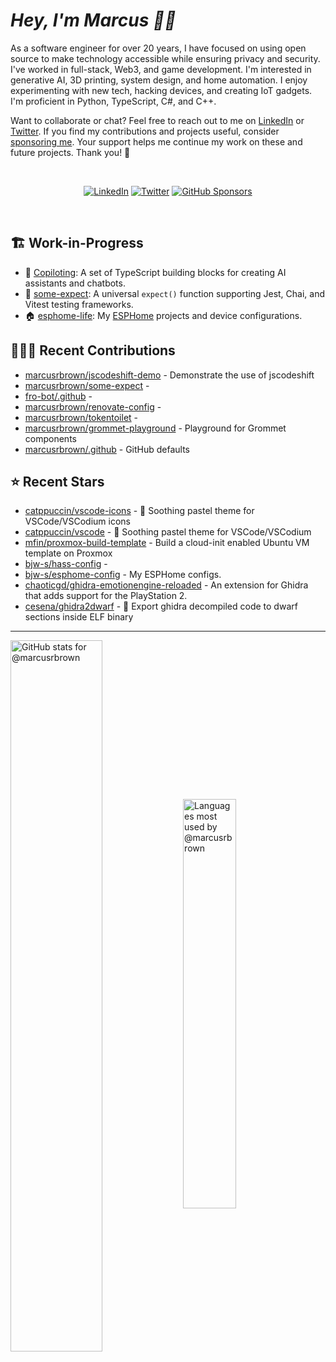 # <em>Hey, I'm Marcus <span title="✌🏽 & ❤️">👋🏽</span></em>

As a software engineer for over 20 years, I have focused on using open source to make technology accessible while ensuring privacy and security. I've worked in full-stack, Web3, and game development. I'm interested in generative AI, 3D printing, system design, and home automation. I enjoy experimenting with new tech, hacking devices, and creating IoT gadgets. I'm proficient in Python, TypeScript, C#, and C++.

Want to collaborate or chat? Feel free to reach out to me on [LinkedIn][linkedin] or [Twitter][twitter]. If you find my contributions and projects useful, consider [sponsoring me][gh-sponsors]. Your support helps me continue my work on these and future projects. Thank you! 🖤

<br>
<div align='center'>

[![LinkedIn](https://img.shields.io/badge/LinkedIn-blue?style=for-the-badge&logo=linkedin)][linkedin]
[![Twitter](https://img.shields.io/badge/Twitter-blue?style=for-the-badge&logo=twitter&label)][twitter]
[![GitHub Sponsors](https://img.shields.io/github/sponsors/marcusrbrown?style=for-the-badge&logo=github-sponsors)
][gh-sponsors]

</div>
<br>

[gh-sponsors]: https://github.com/sponsors/marcusrbrown "@marcusrbrown | GitHub Sponsors"
[twitter]: https://twitter.com/mrossbrown "@mrossbrown | Twitter"
[linkedin]: https://www.linkedin.com/in/marcusrbrown "@marcusrbrown | LinkedIn"

## 🏗️ Work-in-Progress

- 🤖 [Copiloting](https://github.com/marcusrbrown/copiloting): A set of TypeScript building blocks for creating AI assistants and chatbots.
- 🧪 [some-expect](https://github.com/marcusrbrown/some-expect): A universal `expect()` function supporting Jest, Chai, and Vitest testing frameworks.
- 🏠 [esphome-life](https://github.com/marcusrbrown/esphome-life): My [ESPHome](https://esphome.io/) projects and device configurations.

## 👨🏽‍💻 Recent Contributions

- [marcusrbrown/jscodeshift-demo](https://github.com/marcusrbrown/jscodeshift-demo) - Demonstrate the use of jscodeshift
- [marcusrbrown/some-expect](https://github.com/marcusrbrown/some-expect) -
- [fro-bot/.github](https://github.com/fro-bot/.github) -
- [marcusrbrown/renovate-config](https://github.com/marcusrbrown/renovate-config) -
- [marcusrbrown/tokentoilet](https://github.com/marcusrbrown/tokentoilet) -
- [marcusrbrown/grommet-playground](https://github.com/marcusrbrown/grommet-playground) - Playground for Grommet components
- [marcusrbrown/.github](https://github.com/marcusrbrown/.github) - GitHub defaults

## ⭐ Recent Stars

- [catppuccin/vscode-icons](https://github.com/catppuccin/vscode-icons) - 🦊 Soothing pastel theme for VSCode/VSCodium icons
- [catppuccin/vscode](https://github.com/catppuccin/vscode) - 🦌 Soothing pastel theme for VSCode/VSCodium
- [mfin/proxmox-build-template](https://github.com/mfin/proxmox-build-template) - Build a cloud-init enabled Ubuntu VM template on Proxmox
- [bjw-s/hass-config](https://github.com/bjw-s/hass-config) -
- [bjw-s/esphome-config](https://github.com/bjw-s/esphome-config) - My ESPHome configs.
- [chaoticgd/ghidra-emotionengine-reloaded](https://github.com/chaoticgd/ghidra-emotionengine-reloaded) -  An extension for Ghidra that adds support for the PlayStation 2.
- [cesena/ghidra2dwarf](https://github.com/cesena/ghidra2dwarf) - 🐉 Export ghidra decompiled code to dwarf sections inside ELF binary

---
<img align='center' width='54%' alt='GitHub stats for @marcusrbrown' src='https://github-readme-stats.vercel.app/api?username=marcusrbrown&show_icons=true&theme=dark&include_all_commits=true&count_private=true'>
<img align='center' width='41%' alt='Languages most used by @marcusrbrown' src='https://github-readme-stats.vercel.app/api/top-langs/?username=marcusrbrown&layout=compact&theme=dark&include_all_commits=true&count_private=true'>
